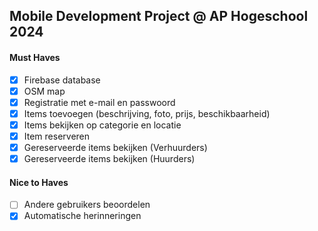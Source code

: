 ## Mobile Development Project @ AP Hogeschool 2024

#### Must Haves

- [x] Firebase database
- [x] OSM map
- [x] Registratie met e-mail en passwoord
- [x] Items toevoegen (beschrijving, foto, prijs, beschikbaarheid)
- [x] Items bekijken op categorie en locatie
- [x] Item reserveren
- [x] Gereserveerde items bekijken (Verhuurders)
- [x] Gereserveerde items bekijken (Huurders)

#### Nice to Haves

- [ ] Andere gebruikers beoordelen
- [x] Automatische herinneringen
